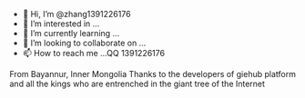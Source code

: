 - 👋 Hi, I’m @zhang1391226176
- 👀 I’m interested in ...
- 🌱 I’m currently learning ...
- 💞️ I’m looking to collaborate on ...
- 📫 How to reach me ...QQ 1391226176 

<!---
zhang1391226176/zhang1391226176 is a ✨ special ✨ repository because its `README.md` (this file) appears on your GitHub profile.
You can click the Preview link to take a look at your changes.
--->
From Bayannur, Inner Mongolia
Thanks to the developers of giehub platform and all the kings who are entrenched in the giant tree of the Internet
